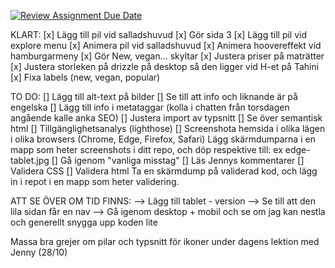 [![Review Assignment Due Date](https://classroom.github.com/assets/deadline-readme-button-22041afd0340ce965d47ae6ef1cefeee28c7c493a6346c4f15d667ab976d596c.svg)](https://classroom.github.com/a/3GX3QKax)


KLART:
[x] Lägg till pil vid salladshuvud 
[x] Gör sida 3
[x] Lägg till pil vid explore menu
[x] Animera pil vid salladshuvud 
[x] Animera hoovereffekt vid hamburgarmeny
[x] Gör New, vegan... skyltar 
[x] Justera priser på maträtter 
[x] Justera storleken på drizzle på desktop så den ligger vid H-et på Tahini
[x] Fixa labels (new, vegan, popular)

TO DO:
[] Lägg till alt-text på bilder 
[] Se till att info och liknande är på engelska 
[] Lägg till info i metataggar (kolla i chatten från torsdagen angående kalle anka SEO)
[] Justera import av typsnitt
[] Se över semantisk html
[] Tillgänglighetsanalys (lighthose)
[] Screenshota hemsida i olika lägen i olika browsers (Chrome, Edge, Firefox, Safari)
    Lägg skärmdumparna i en mapp som heter screenshots i ditt repo, och döp respektive till: ex edge-tablet.jpg
[] Gå igenom "vanliga misstag"
[] Läs Jennys kommentarer
[] Validera CSS
[] Validera html
    Ta en skärmdump på validerad kod, och lägg in i repot i en mapp som heter validering.

ATT SE ÖVER OM TID FINNS:
--> Lägg till tablet - version
--> Se till att den lila sidan får en nav
--> Gå igenom desktop + mobil och se om jag kan nestla och generellt snygga upp koden lite 


Massa bra grejer om pilar och typsnitt för ikoner under dagens lektion med Jenny (28/10)

